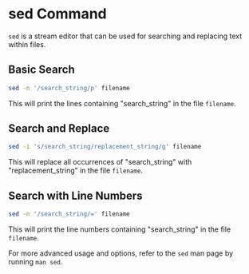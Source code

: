 # sed Command

`sed` is a stream editor that can be used for searching and replacing text within files.

## Basic Search
```sh
sed -n '/search_string/p' filename
```
This will print the lines containing "search_string" in the file `filename`.

## Search and Replace
```sh
sed -i 's/search_string/replacement_string/g' filename
```
This will replace all occurrences of "search_string" with "replacement_string" in the file `filename`.

## Search with Line Numbers
```sh
sed -n '/search_string/=' filename
```
This will print the line numbers containing "search_string" in the file `filename`.

For more advanced usage and options, refer to the `sed` man page by running `man sed`.